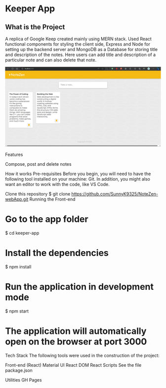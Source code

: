 # Keeper App


## What is the Project

A replica of Google Keep created mainly using MERN stack. Used React functional components for styling the client side, Express and Node for setting up the backend server and MongoDB as a Database for storing title and description of the notes. Here users can add title and description of a particular note and can also delete that note.

![](https://github.com/SunnyK9325/NoteZen-webApp/blob/main/assets/images/react_keeper_app.png)


Features

Compose, post and delete notes

How it works
Pre-requisites
Before you begin, you will need to have the following tool installed on your machine: Git. In addition, you might also want an editor to work with the code, like VS Code.

Clone this repository
$ git clone https://github.com/SunnyK9325/NoteZen-webApp.git
Running the Front-end
# Go to the app folder
$ cd keeper-app

# Install the dependencies
$ npm install

# Run the application in development mode
$ npm start

# The application will automatically open on the browser at port 3000
Tech Stack
The following tools were used in the construction of the project:

Front-end (React)
Material UI
React DOM
React Scripts
See the file package.json

Utilities
GH Pages
